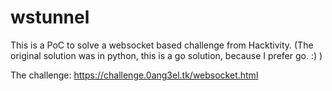 # wstunnel

This is a PoC to solve a websocket based challenge from Hacktivity.
(The original solution was in python, this is a go solution, because I prefer go. :) )

The challenge:
https://challenge.0ang3el.tk/websocket.html
